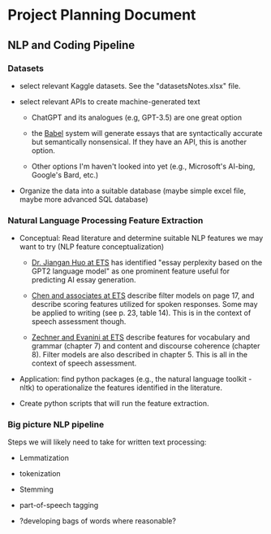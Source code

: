 # Project Planning Document

## NLP and Coding Pipeline

### Datasets

- select relevant Kaggle datasets. See the "datasetsNotes.xlsx" file.

- select relevant APIs to create machine-generated text

    - ChatGPT and its analogues (e.g, GPT-3.5) are one great option

    - the [Babel](https://lesperelman.com/writing-assessment-robo-grading/babel-generator/) system will generate essays that are syntactically accurate but semantically nonsensical. If they have an API, this is another option. 

    - Other options I'm haven't looked into yet (e.g., Microsoft's AI-bing, Google's Bard, etc.)

- Organize the data into a suitable database (maybe simple excel file, maybe more advanced SQL database)

### Natural Language Processing Feature Extraction

- Conceptual: Read literature and determine suitable NLP features we may want to try (NLP feature conceptualization)

    - [Dr. Jiangan Huo at ETS](https://www.linkedin.com/pulse/detecting-chatgpt-generated-essays-high-stakes-applications-hao/?trackingId=weuMN%2FEBRM2p6Rz%2Fc8Bohg%3D%3D) has identified "essay perplexity based on the GPT2 language model" as one prominent feature useful for predicting AI essay generation. 

    - [Chen and associates at ETS](http://onlinelibrary.wiley.com/doi/abs/10.1002/ets2.12198) describe filter models on page 17, and describe scoring features utilized for spoken responses. Some may be applied to writing (see p. 23, table 14). This is in the context of speech assessment though.

    - [Zechner and Evanini at ETS](https://www.routledge.com/Automated-Speaking-Assessment-Using-Language-Technologies-to-Score-Spontaneous/Zechner-Evanini/p/book/9781138056879) describe features for vocabulary and grammar (chapter 7) and content and discourse coherence (chapter 8). Filter models are also described in chapter 5. This is all in the context of speech assessment.

- Application: find python packages (e.g., the natural language toolkit - nltk) to operationalize the features identified in the literature.

- Create python scripts that will run the feature extraction. 

### Big picture NLP pipeline

Steps we will likely need to take for written text processing:

- Lemmatization

- tokenization 

- Stemming

- part-of-speech tagging

- ?developing bags of words where reasonable?